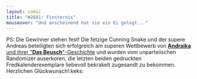 ```yaml
---
layout: comic
title: "#2681: Finsternis"
mouseover: "Und anscheinend hat sie ein Ei gelegt..."
---
```


PS: 
Die Gewinner stehen fest! 
Die fetzige Cunning Snake und der supere Andreas beteiligten sich erfolgreich am superen Wettbewerb von <a href="http://sabschraika.wordpress.com/"><strong>Andraika</strong> und ihrer "<strong>Das Beusch</strong>"-Geschichte</a> und wurden vom unparteiischen Randomizer auserkoren, die letzten beiden gedruckten Fredkalenderexemplare liebevoll bekrakelt zugesandt zu bekommen. 
Herzlichen Glückwunsch!:keks:
